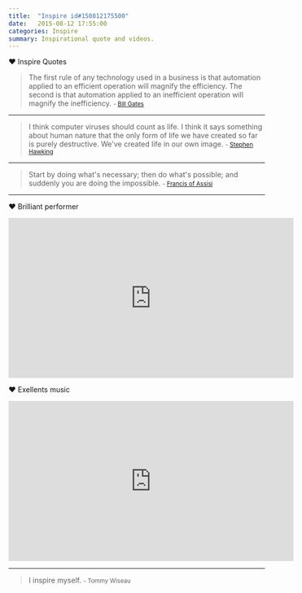 ```yaml
---
title:  "Inspire id#150812175500"
date:   2015-08-12 17:55:00
categories: Inspire
summary: Inspirational quote and videos.
---
```


:heart: Inspire Quotes

> The first rule of any technology used in a business is that automation applied to an efficient operation will magnify the efficiency. The second is that automation applied to an inefficient operation will magnify the inefficiency. 
> <small>- [Bill Gates](http://www.brainyquote.com/quotes/authors/b/bill_gates.html)</small>

---
> I think computer viruses should count as life. I think it says something about human nature that the only form of life we have created so far is purely destructive. We've created life in our own image. 
> <small>- [Stephen Hawking](http://www.brainyquote.com/quotes/authors/s/stephen_hawking.html)</small>

---
> Start by doing what's necessary; then do what's possible; and suddenly you are doing the impossible. 
> <small>- [Francis of Assisi](http://www.brainyquote.com/quotes/authors/f/francis_of_assisi.html)</small>

---

:heart: Brilliant performer

<iframe width="560" height="315" src="https://www.youtube.com/embed/RXlHS8Nucx4" frameborder="0" allowfullscreen></iframe>

:heart: Exellents music

<iframe width="560" height="315" src="https://www.youtube.com/embed/1aJa7KrTHf0" frameborder="0" allowfullscreen></iframe>


---
> I inspire myself. 
> <small>- Tommy Wiseau</small>
